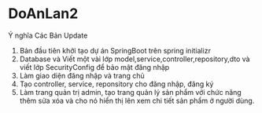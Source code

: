 # DoAnLan2
Ý nghĩa Các Bản Update
1. Bản đầu tiên khởi tạo dự án SpringBoot trên spring initializr
2. Database và Viết một vài lớp model,service,controller,repository,dto và viết lớp SecurityConfig để bảo mật đăng nhập 
3. Làm giao diện đăng nhập và trang chủ
4. Tạo controller, service, reponsitory cho đăng nhập, đăng ký
5. Làm trang quản trị admin, tạo trang quản lý sản phẩm với chức năng thêm sửa xóa và cho nó hiển thị lên xem chi tiết sản phẩm ở người dùng.

